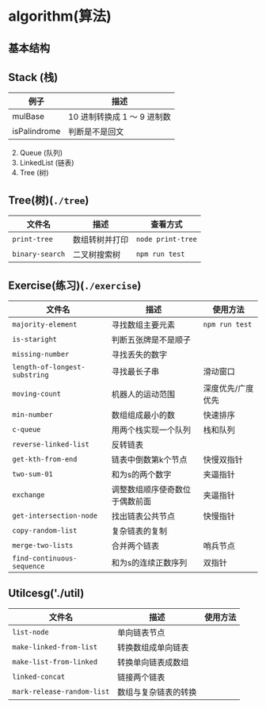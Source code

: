 # algorithm(算法)

## 基本结构

## Stack (栈)

| 例子         | 描述                        |
| ------------ | --------------------------- |
| mulBase      | 10 进制转换成 1 ～ 9 进制数 |
| isPalindrome | 判断是不是回文              |

2.  Queue (队列)
3.  LinkedList (链表)
4.  Tree (树)


## Tree(树)(`./tree`)

| 文件名          | 描述           | 查看方式          |
| --------------- | -------------- | ----------------- |
| `print-tree`    | 数组转树并打印 | `node print-tree` |
| `binary-search` | 二叉树搜索树   | `npm run test`    |

## Exercise(练习)(`./exercise`)

| 文件名                        | 描述                           | 使用方法          |
| ----------------------------- | ------------------------------ | ----------------- |
| `majority-element`            | 寻找数组主要元素               | `npm run test`    |
| `is-staright`                 | 判断五张牌是不是顺子           |                   |
| `missing-number`              | 寻找丢失的数字                 |                   |
| `length-of-longest-substring` | 寻找最长子串                   | 滑动窗口          |
| `moving-count`                | 机器人的运动范围               | 深度优先/广度优先 |
| `min-number`                  | 数组组成最小的数               | 快速排序          |
| `c-queue`                     | 用两个栈实现一个队列           | 栈和队列          |
| `reverse-linked-list`         | 反转链表                       |                   |
| `get-kth-from-end`            | 链表中倒数第k个节点            | 快慢双指针        |
| `two-sum-01`                  | 和为s的两个数字                | 夹逼指针          |
| `exchange`                    | 调整数组顺序使奇数位于偶数前面 | 夹逼指针          |
| `get-intersection-node`       | 找出链表公共节点               | 快慢指针          |
| `copy-random-list`            | 复杂链表的复制                 |                   |
| `merge-two-lists`             | 合并两个链表                   | 哨兵节点          |
| `find-continuous-sequence`    | 和为s的连续正数序列            | 双指针            |

## Utilcesg('./util)
| 文件名                     | 描述                 | 使用方法 |
| -------------------------- | -------------------- | -------- |
| `list-node`                | 单向链表节点         |          |
| `make-linked-from-list`    | 转换数组成单向链表   |          |
| `make-list-from-linked`    | 转换单向链表成数组   |          |
| `linked-concat`            | 链接两个链表         |          |
| `mark-release-random-list` | 数组与复杂链表的转换 |          |

